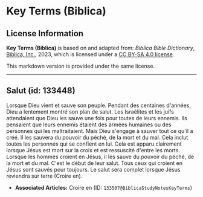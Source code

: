 # Key Terms (Biblica)

## License Information

**Key Terms (Biblica)** is based on and adapted from: _Biblica Bible Dictionary_, [Biblica, Inc.](https://www.biblica.com/), 2023, which is licensed under a [CC BY-SA 4.0 license](https://creativecommons.org/licenses/by-sa/4.0/legalcode.en).

This markdown version is provided under the same license.



--------------------------------

## Salut (id: 133448)

Lorsque Dieu vient et sauve son peuple. Pendant des centaines d'années, Dieu a lentement montré son plan de salut. Les Israélites et les juifs attendaient que Dieu les sauve une fois pour toutes de leurs ennemis. Ils pensaient que leurs ennemis étaient des armées humaines ou des personnes qui les maltraitaient. Mais Dieu s'engage à sauver tout ce qu'il a créé. Il les sauvera du pouvoir du péché, de la mort et du mal. Cela inclut toutes les personnes qui se confient en lui. Cela est apparu clairement lorsque Jésus est mort sur la croix et est ressuscité d'entre les morts. Lorsque les hommes croient en Jésus, il les sauve du pouvoir du péché, de la mort et du mal. C'est le début de leur salut. Tous ceux qui croient en Jésus sont sauvés pour toujours. Le salut sera complet lorsque Jésus reviendra sur terre (Croire en).

* **Associated Articles:** Croire en (ID: `133507@BiblicaStudyNotesKeyTerms`)

